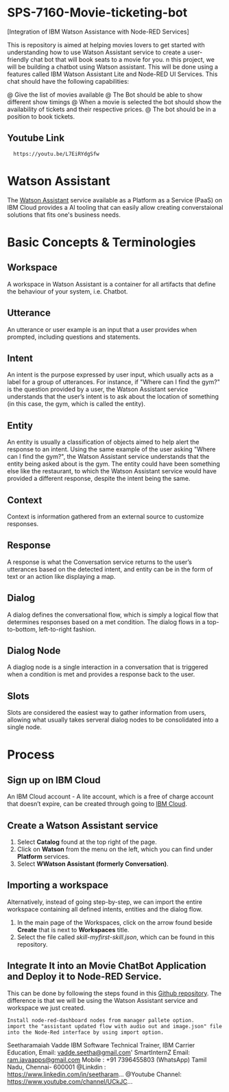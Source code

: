 # SPS-7160-Movie-ticketing-bot
[Integration of IBM Watson Assistance with Node-RED Services]

   This is repository is aimed at helping movies lovers to get started with understanding how to use Watson Assistant service to create a user-friendly chat bot that will book seats to a movie for you. n this project, we will be building a chatbot using Watson assistant. This will be done using a features called IBM Watson Assistant Lite and Node-RED UI Services. This chat should have the following capabilities:
   
   @ Give the list of movies available
   @ The Bot should be able to show different show timings
   @ When a movie is selected the bot should show the availability of tickets and their respective prices.
   @ The bot should be in a position to book tickets.

Youtube Link
---------------------------------

      https://youtu.be/L7EiRYdgSfw


# Watson Assistant
The [Watson Assistant](https://www.ibm.com/watson/ai-assistant/) service available as a Platform as a Service (PaaS) on IBM Cloud provides a AI tooling that can easily allow creating converstaional solutions that fits one's business needs. 

# Basic Concepts & Terminologies
## Workspace
A workspace in Watson Assistant is a container for all artifacts that define the behaviour of your system, i.e. Chatbot.

## Utterance
An utterance or user example is an input that a user provides when prompted, including questions and statements.

## Intent
An intent is the purpose expressed by user input, which usually acts as a label for a group of utterances.
For instance, if "Where can I find the gym?" is the question provided by a user, the Watson Assistant service understands that the user’s intent is to ask about the location of something (in this case, the gym, which is called the entity).

## Entity
An entity is usually a classification of objects aimed to help alert the response to an intent.
Using the same example of the user asking "Where can I find the gym?", the Watson Assistant service understands that the entity being asked about is the gym. The entity could have been something else like the restaurant, to which the Watson Assistant service would have provided a different response, despite the intent being the same.

## Context
Context is information gathered from an external source to customize responses.

## Response 
A response is what the Conversation service returns to the user’s utterances based on the detected intent, and entity can be in the form of text or an action like displaying a map.

## Dialog
A dialog defines the conversational flow, which is simply a logical flow that determines responses based on a met condition. The dialog flows in a top-to-bottom, left-to-right fashion.

## Dialog Node
A diaglog node is a single interaction in a conversation that is triggered when a condition is met and provides a response back to the user.

## Slots
Slots are considered the easiest way to gather information from users, allowing what usually takes serveral dialog nodes to be consolidated into a single node.

# Process 
## Sign up on IBM Cloud
An IBM Cloud account - A lite account, which is a free of charge account that doesn’t expire, can be created through going to [IBM Cloud](https://cloud.ibm.com/).

## Create a Watson Assistant service
1.  Select **Catalog** found at the top right of the page.
2.  Click on **Watson** from the menu on the left, which you can find under **Platform** services.
3.  Select **WWatson Assistant (formerly Conversation)**.

## Importing a workspace
Alternatively, instead of going step-by-step, we can import the entire workspace containing all defined intents, entities and the dialog flow.
1.  In the main page of the Workspaces, click on the arrow found beside **Create** that is next to **Workspaces** title.
2.  Select the file called *skill-myfirst-skill.json*, which can be found in this repository.

## Integrate It into an Movie ChatBot Application and Deploy it to Node-RED Service.
This can be done by following the steps found in this [Github repository](https://github.com/watson-developer-cloud/assistant-simple). The difference is that we will be using the Watson Assistant service and workspace we just created. 
        
    Install node-red-dashboard nodes from manager pallete option.
    import the "assistant updated flow with audio out and image.json" file into the Node-Red interface by using import option.

Seetharamaiah Vadde
IBM Software Technical Trainer,
IBM Carrier Education,
Email: vadde.seetha@gmail.com'
SmartInternZ Email: ram.javaapps@gmail.com
Mobile : +91 7396455803 (WhatsApp)
Tamil Nadu, Chennai- 600001
@Linkdin : https://www.linkedin.com/in/seetharam...
@Youtube Channel: https://www.youtube.com/channel/UCkJC...
